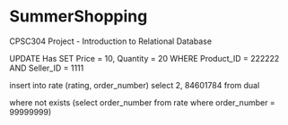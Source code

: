 # SummerShopping
CPSC304 Project - Introduction to Relational Database

UPDATE Has SET Price = 10, Quantity = 20 WHERE Product_ID = 222222 AND Seller_ID = 1111


insert into rate (rating, order_number) select 2, 84601784 from dual

where not exists (select order_number from rate where order_number = 99999999)
